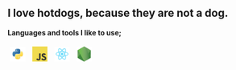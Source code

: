## I love hotdogs, because they are not a dog.

__Languages and tools I like to use;__

<span>
	<img title="Python"     height="30" style="padding: 5px;" src="https://raw.githubusercontent.com/github/explore/80688e429a7d4ef2fca1e82350fe8e3517d3494d/topics/python/python.png" />
	<img title="JavaScript" height="30" style="padding: 5px;" src="https://raw.githubusercontent.com/github/explore/80688e429a7d4ef2fca1e82350fe8e3517d3494d/topics/javascript/javascript.png" />
	<img title="React.js"      height="30" style="padding: 5px;" src="https://raw.githubusercontent.com/github/explore/80688e429a7d4ef2fca1e82350fe8e3517d3494d/topics/react/react.png" />
	<img title="Node.js"     height="30" style="padding: 5px;" src="https://raw.githubusercontent.com/github/explore/80688e429a7d4ef2fca1e82350fe8e3517d3494d/topics/nodejs/nodejs.png" />
</span>
